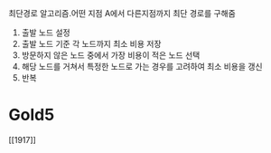 최단경로 알고리즘.어떤 지점 A에서 다른지점까지 최단 경로를 구해줌
1. 출발 노드 설정
2. 출발 노드 기준 각 노드까지 최소 비용 저장
3. 방문하지 않은 노드 중에서 가장 비용이 적은 노드 선택
4. 해당 노드를 거쳐서 특정한 노드로 가는 경우를 고려하여 최소 비용을 갱신
5. 반복

# Gold5
[[1917]]